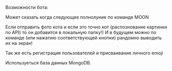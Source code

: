 Возможности бота:
<p>Может сказать когда следующее полнолуние по команде MOON</p>
<p>Если отправить фото кота и если это точно кот (распознование картинки по API) то он добавится в локальную папку!) 
И в будущем можно по команде (или нажатию соответствующей кнопки) рандомно выводить их на экран!</p>
<p>Так же есть регистрация пользователей и присваивание личного emoji</p>
Иcпользуеться база данных MongoDB.
